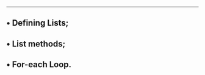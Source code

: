 ---------------------------------------------------------
• Defining Lists;
---------------------------------------------------------
• List methods;
---------------------------------------------------------
• For-each Loop.
---------------------------------------------------------
